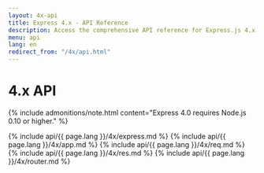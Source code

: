 ```yaml
---
layout: 4x-api
title: Express 4.x - API Reference
description: Access the comprehensive API reference for Express.js 4.x, detailing all modules, methods, and properties for building web applications with this version.
menu: api
lang: en
redirect_from: "/4x/api.html"
---
```

<div id="api-doc" markdown="1">

  <h1>4.x API</h1>

  {% include admonitions/note.html content="Express 4.0 requires Node.js 0.10 or higher." %}

  {% include api/{{ page.lang }}/4x/express.md %}
  {% include api/{{ page.lang }}/4x/app.md %}
  {% include api/{{ page.lang }}/4x/req.md %}
  {% include api/{{ page.lang }}/4x/res.md %}
  {% include api/{{ page.lang }}/4x/router.md %}

</div>
